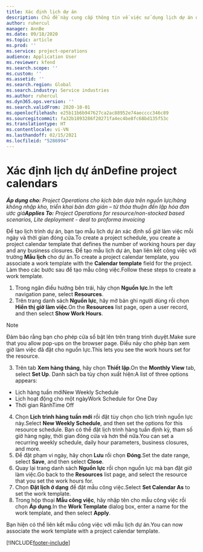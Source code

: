 ```yaml
---
title: Xác định lịch dự án
description: Chủ đề này cung cấp thông tin về việc sử dụng lịch dự án để theo dõi tiến độ dự án.
author: ruhercul
manager: AnnBe
ms.date: 09/18/2020
ms.topic: article
ms.prod: ''
ms.service: project-operations
audience: Application User
ms.reviewer: kfend
ms.search.scope: ''
ms.custom: ''
ms.assetid: ''
ms.search.region: Global
ms.search.industry: Service industries
ms.author: ruhercul
ms.dyn365.ops.version: ''
ms.search.validFrom: 2020-10-01
ms.openlocfilehash: e25b11b6b947627ca2ac88952e74aecccc346c89
ms.sourcegitcommit: fa32b1893286f20271fa4ec4be8fc68bd135f53c
ms.translationtype: HT
ms.contentlocale: vi-VN
ms.lasthandoff: 02/15/2021
ms.locfileid: "5286994"
---
```

# <a name="define-project-calendars"></a><span data-ttu-id="c615f-103">Xác định lịch dự án</span><span class="sxs-lookup"><span data-stu-id="c615f-103">Define project calendars</span></span>

<span data-ttu-id="c615f-104">_**Áp dụng cho:** Project Operations cho kịch bản dựa trên nguồn lực/hàng không nhập kho, triển khai bản đơn giản – từ thỏa thuận đến lập hóa đơn ước giá_</span><span class="sxs-lookup"><span data-stu-id="c615f-104">_**Applies To:** Project Operations for resource/non-stocked based scenarios, Lite deployment - deal to proforma invoicing_</span></span>

<span data-ttu-id="c615f-105">Để tạo lịch trình dự án, bạn tạo mẫu lịch dự án xác định số giờ làm việc mỗi ngày và thời gian đóng cửa.</span><span class="sxs-lookup"><span data-stu-id="c615f-105">To create a project schedule, you create a project calendar template that defines the number of working hours per day and any business closures.</span></span> <span data-ttu-id="c615f-106">Để tạo mẫu lịch dự án, bạn liên kết công việc với trường **Mẫu lịch** cho dự án.</span><span class="sxs-lookup"><span data-stu-id="c615f-106">To create a project calendar template, you associate a work template with the **Calendar template** field for the project.</span></span> <span data-ttu-id="c615f-107">Làm theo các bước sau để tạo mẫu công việc.</span><span class="sxs-lookup"><span data-stu-id="c615f-107">Follow these steps to create a work template.</span></span>

1. <span data-ttu-id="c615f-108">Trong ngăn điều hướng bên trái, hãy chọn **Nguồn lực**.</span><span class="sxs-lookup"><span data-stu-id="c615f-108">In the left navigation pane, select **Resources**.</span></span> 
2. <span data-ttu-id="c615f-109">Trên trang danh sách **Nguồn lực**, hãy mở bản ghi người dùng rồi chọn **Hiển thị giờ làm việc**.</span><span class="sxs-lookup"><span data-stu-id="c615f-109">On the **Resources** list page, open a user record, and then select **Show Work Hours**.</span></span>

  > [!NOTE]
  > <span data-ttu-id="c615f-110">Đảm bảo rằng bạn cho phép cửa sổ bật lên trên trang trình duyệt.</span><span class="sxs-lookup"><span data-stu-id="c615f-110">Make sure that you allow pop-ups on the browser page.</span></span> <span data-ttu-id="c615f-111">Điều này cho phép bạn xem giờ làm việc đã đặt cho nguồn lực.</span><span class="sxs-lookup"><span data-stu-id="c615f-111">This lets you see the work hours set for the resource.</span></span>
  
3. <span data-ttu-id="c615f-112">Trên tab **Xem hàng tháng**, hãy chọn **Thiết lập**.</span><span class="sxs-lookup"><span data-stu-id="c615f-112">On the **Monthly View** tab, select **Set Up**.</span></span> <span data-ttu-id="c615f-113">Danh sách ba tùy chọn xuất hiện:</span><span class="sxs-lookup"><span data-stu-id="c615f-113">A list of three options appears:</span></span> 

  - <span data-ttu-id="c615f-114">Lịch hàng tuần mới</span><span class="sxs-lookup"><span data-stu-id="c615f-114">New Weekly Schedule</span></span>
  - <span data-ttu-id="c615f-115">Lịch hoạt động cho một ngày</span><span class="sxs-lookup"><span data-stu-id="c615f-115">Work Schedule for One Day</span></span>
  - <span data-ttu-id="c615f-116">Thời gian Rảnh</span><span class="sxs-lookup"><span data-stu-id="c615f-116">Time Off</span></span>

4. <span data-ttu-id="c615f-117">Chọn **Lịch trình hàng tuần mới** rồi đặt tùy chọn cho lịch trình nguồn lực này.</span><span class="sxs-lookup"><span data-stu-id="c615f-117">Select **New Weekly Schedule**, and then set the options for this resource schedule.</span></span> <span data-ttu-id="c615f-118">Bạn có thể đặt lịch trình hàng tuần định kỳ, tham số giờ hàng ngày, thời gian đóng cửa và hơn thế nữa.</span><span class="sxs-lookup"><span data-stu-id="c615f-118">You can set a recurring weekly schedule, daily hour parameters, business closures, and more.</span></span>
5. <span data-ttu-id="c615f-119">Để đặt phạm vi ngày, hãy chọn **Lưu** rồi chọn **Đóng**.</span><span class="sxs-lookup"><span data-stu-id="c615f-119">Set the date range, select **Save**, and then select **Close**.</span></span> 
6. <span data-ttu-id="c615f-120">Quay lại trang danh sách **Nguồn lực** rồi chọn nguồn lực mà bạn đặt giờ làm việc.</span><span class="sxs-lookup"><span data-stu-id="c615f-120">Go back to the **Resources** list page, and select the resource that you set the work hours for.</span></span> 
7. <span data-ttu-id="c615f-121">Chọn **Đặt lịch ở dạng** để đặt mẫu công việc.</span><span class="sxs-lookup"><span data-stu-id="c615f-121">Select **Set Calendar As** to set the work template.</span></span> 
8. <span data-ttu-id="c615f-122">Trong hộp thoại **Mẫu công việc**, hãy nhập tên cho mẫu công việc rồi chọn **Áp dụng**.</span><span class="sxs-lookup"><span data-stu-id="c615f-122">In the **Work Template** dialog box, enter a name for the work template, and then select **Apply**.</span></span> 

<span data-ttu-id="c615f-123">Bạn hiện có thể liên kết mẫu công việc với mẫu lịch dự án.</span><span class="sxs-lookup"><span data-stu-id="c615f-123">You can now associate the work template with a project calendar template.</span></span>


[!INCLUDE[footer-include](../includes/footer-banner.md)]